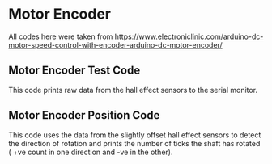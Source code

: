 # Motor Encoder

All codes here were taken from https://www.electroniclinic.com/arduino-dc-motor-speed-control-with-encoder-arduino-dc-motor-encoder/

## Motor Encoder Test Code
This code prints raw data from the hall effect sensors to the serial monitor. 

## Motor Encoder Position Code
This code uses the data from the slightly offset hall effect sensors to detect the direction of rotation
and prints the number of ticks the shaft has rotated ( +ve count in one direction and -ve in the other).
